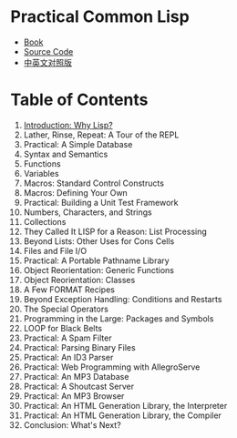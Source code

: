 #  Practical Common Lisp

- [Book](http://www.gigamonkeys.com/book/)
- [Source Code](https://github.com/Apress/practical-common-lisp-11)
- [中英文对照版](https://github.com/binghe/pcl-cn)



# Table of Contents


1. [Introduction: Why Lisp?](chapter01.md)
1. Lather, Rinse, Repeat: A Tour of the REPL
1. Practical: A Simple Database
1. Syntax and Semantics
1. Functions
1. Variables
1. Macros: Standard Control Constructs
1. Macros: Defining Your Own
1. Practical: Building a Unit Test Framework
1. Numbers, Characters, and Strings
1. Collections
1. They Called It LISP for a Reason: List Processing
1. Beyond Lists: Other Uses for Cons Cells
1. Files and File I/O
1. Practical: A Portable Pathname Library
1. Object Reorientation: Generic Functions
1. Object Reorientation: Classes
1. A Few FORMAT Recipes
1. Beyond Exception Handling: Conditions and Restarts
1. The Special Operators
1. Programming in the Large: Packages and Symbols
1. LOOP for Black Belts
1. Practical: A Spam Filter
1. Practical: Parsing Binary Files
1. Practical: An ID3 Parser
1. Practical: Web Programming with AllegroServe
1. Practical: An MP3 Database
1. Practical: A Shoutcast Server
1. Practical: An MP3 Browser
1. Practical: An HTML Generation Library, the Interpreter
1. Practical: An HTML Generation Library, the Compiler
1. Conclusion: What's Next?